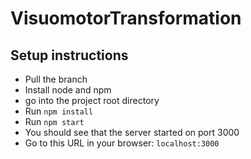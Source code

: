 # VisuomotorTransformation

## Setup instructions

* Pull the branch
* Install node and npm
* go into the project root directory
* Run `npm install`
* Run `npm start`
* You should see that the server started on port 3000
* Go to this URL in your browser: `localhost:3000`
